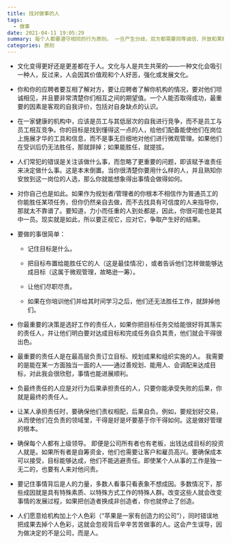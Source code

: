 ```yaml
---
title: 找对做事的人
tags:
  - 做事
date: 2021-04-11 19:05:29
summary: 每个人都要遵守相同的行为原则。 一旦产生分歧，双方都需要同等诚信、开放和果断，并都能为对方着想。当然，此类责备应当冷静、明确地进行，而不能太情绪化地表达，以发挥最大功用。
categories: 原则
---
```



- 文化变得更好还是更差都在于人。文化与人是共生共荣的——一种文化会吸引一种人，反过来，人会因其价值观和个人好恶，强化或发展文化。

- 你和你的应聘者要互相了解对方，要让应聘者了解你机构的情况，要对他们坦诚相见，并且要非常清楚你们相互之间的期望值。一个人能否取得成功，最重要的因素是客观的自我评价，包括对自身缺点的认识。

- 在一家健康的机构中，应该是员工与其低层次的自我进行竞争，而不是员工与员工相互竞争。你的目标是找到懂得这一点的人，给他们配备能使他们在岗位上施展才华的工具和信息，而不是事无巨细地对他们进行微观管理。如果他们在受训后仍无法胜任，那就辞掉；如果能胜任，就提拔。

- 人们常犯的错误是关注该做什么事，而忽略了更重要的问题，即该赋予谁责任来决定做什么事。这是本末倒置。当你很清楚你要用什么样的人，并且熟知你安放到这一岗位的人选，那么你就能想象得出事情会做得如何。

- 对你自己也是如此。如果作为规划者/管理者的你根本不相信作为普通员工的你能胜任某项任务，但你仍然亲自去做，而不去找具有可信度的人来指导你，那就太不靠谱了。要知道，力小而任重的人到处都是，因此，你很可能也是其中一员。现实就是如此，所以要正视它，应对它，争取产生好的结果。

- 要做的事很简单：

  - 记住目标是什么。

  - 把目标布置给能胜任它的人（这是最佳情况），或者告诉他们怎样做能够达成目标（这属于微观管理，故略逊一筹）。

  - 让他们尽职尽责。

  - 如果在你培训他们并给其时间学习之后，他们还无法胜任工作，就辞掉他们。

- 你最重要的决策是选好工作的责任人，如果你把目标任务交给能很好将其落实的责任人，并让他们明白要对达成目标和完成任务自负其责，他们就会干得很出色。

- 最重要的责任人是在最高层负责订立目标、规划成果和组织实施的人。 我需要的是能在某一方面独当一面的人——通过善规划、能用人、会调配来达成目标，对此我会很欣慰，事情也能进展顺利。

- 负最终责任的人应是对行为后果承担责任的人，只要你能承受失败的后果，你就是最终的责任人。

- 让某人承担责任时，要确保他们责权相配，后果自负。例如，要规划好交易，从而使他们在负责的领域里，干得是好是坏要基于你干得如何。这是做好管理的根本。

- 确保每个人都有上级领导。 即便是公司所有者也有老板，出钱达成目标的投资人就是。如果所有者是自筹资金，他们也需要让客户和雇员高兴。要确保成本可以接受，目标能够达成，他们不能逃避责任。即使某个人从事的工作是独一无二的，也要有人来对他问责。

- 要记住事情背后是人的力量，多数人看事只看表象不想成因。多数情况下，那些成因就是具有特殊素质、以特殊方式工作的特殊人群。改变这些人就会改变事情的发展过程，如果把创造者换成非创造者，你也就停止了创造。

- 人们愿意给机构加上个人色彩（“苹果是一家有创造力的公司”），同时错误地把成果去掉个人色彩，这就会忽视背后辛辛苦苦做事的人。这会产生误导，因为做决定的不是公司，而是人。